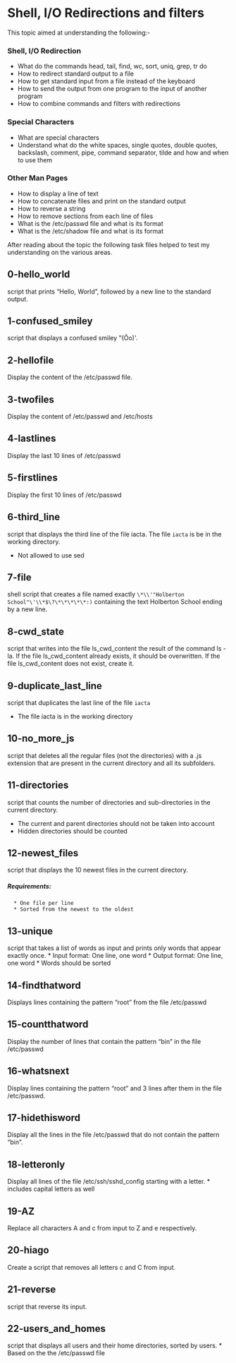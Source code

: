# Shell, I/O Redirections and filters
This topic aimed at understanding the following:-
### Shell, I/O Redirection
* What do the commands head, tail, find, wc, sort, uniq, grep, tr do
* How to redirect standard output to a file
* How to get standard input from a file instead of the keyboard
* How to send the output from one program to the input of another program
* How to combine commands and filters with redirections

### Special Characters
* What are special characters
* Understand what do the white spaces, single quotes, double quotes, backslash, comment, pipe, command separator, tilde and how and when to use them

### Other Man Pages
* How to display a line of text
* How to concatenate files and print on the standard output
* How to reverse a string
* How to remove sections from each line of files
* What is the /etc/passwd file and what is its format
* What is the /etc/shadow file and what is its format

After reading about the topic the following task files helped to test my understanding on the various areas.
## 0-hello_world
script that prints “Hello, World”, followed by a new line to the standard output.
## 1-confused_smiley
script that displays a confused smiley "(Ôo)'.
## 2-hellofile
Display the content of the /etc/passwd file.
## 3-twofiles
Display the content of /etc/passwd and /etc/hosts
## 4-lastlines
Display the last 10 lines of /etc/passwd
## 5-firstlines
Display the first 10 lines of /etc/passwd
## 6-third_line
script that displays the third line of the file iacta. The file `iacta` is be in the working directory.
* Not allowed to use sed

## 7-file
shell script that creates a file named exactly `\*\\'"Holberton School"\'\\*$\?\*\*\*\*\*:)` containing the text Holberton School ending by a new line.
## 8-cwd_state
script that writes into the file ls_cwd_content the result of the command ls -la. If the file ls_cwd_content already exists, it should be overwritten. If the file ls_cwd_content does not exist, create it.
## 9-duplicate_last_line
script that duplicates the last line of the file `iacta`
* The file iacta is in the working directory

## 10-no_more_js
script that deletes all the regular files (not the directories) with a .js extension that are present in the current directory and all its subfolders.
## 11-directories
script that counts the number of directories and sub-directories in the current directory.
* The current and parent directories should not be taken into account
* Hidden directories should be counted

## 12-newest_files
script that displays the 10 newest files in the current directory.
##### Requirements:
      * One file per line
      * Sorted from the newest to the oldest

## 13-unique
script that takes a list of words as input and prints only words that appear exactly once.
      * Input format: One line, one word
      * Output format: One line, one word
      * Words should be sorted

## 14-findthatword
Displays lines containing the pattern “root” from the file /etc/passwd
## 15-countthatword
Display the number of lines that contain the pattern “bin” in the file /etc/passwd
## 16-whatsnext
Display lines containing the pattern “root” and 3 lines after them in the file /etc/passwd.
## 17-hidethisword
Display all the lines in the file /etc/passwd that do not contain the pattern “bin”.
## 18-letteronly
Display all lines of the file /etc/ssh/sshd_config starting with a letter.
       * includes capital letters as well

## 19-AZ
Replace all characters A and c from input to Z and e respectively.
## 20-hiago
Create a script that removes all letters c and C from input.
## 21-reverse
script that reverse its input.
## 22-users_and_homes
script that displays all users and their home directories, sorted by users.
       * Based on the the /etc/passwd file

